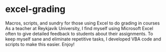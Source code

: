 # excel-grading
Macros, scripts, and sundry for those using Excel to do grading in courses
As a teacher at Reykjavík University, I find myself using Microsoft Excel often to give detailed feedback to students about their assignments.
To keep myself sane and eliminate repetitive tasks, I developed VBA code and scripts to make this easier.
Enjoy!
